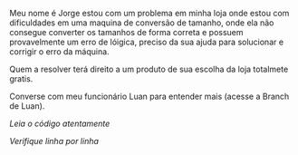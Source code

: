 Meu nome é Jorge estou com um problema em minha loja onde estou com dificuldades em uma maquina de conversão de tamanho, onde ela não consegue converter os tamanhos de forma correta e possuem provavelmente um erro de lóigica, preciso da sua ajuda para solucionar e corrigir o erro da máquina.

Quem a resolver terá direito a um produto de sua escolha da loja totalmete gratis.

Converse com meu funcionário Luan para entender mais (acesse a Branch de Luan).

*Leia o código atentamente*

*Verifique linha por linha*
